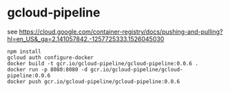 # gcloud-pipeline

see https://cloud.google.com/container-registry/docs/pushing-and-pulling?hl=en_US&_ga=2.141057842.-1257725333.1526045030

```
npm install 
gcloud auth configure-docker
docker build -t gcr.io/gcloud-pipeline/gcloud-pipeline:0.0.6 .   
docker run -p 8080:8080 -d gcr.io/gcloud-pipeline/gcloud-pipeline:0.0.6
docker push gcr.io/gcloud-pipeline/gcloud-pipeline:0.0.6